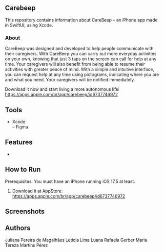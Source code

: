 ## Carebeep
This repository contains information about CareBeep – an iPhone app made in SwiftUI, using Xcode.

### About
CareBeep was designed and developed to help people communicate with their caregivers. 
With CareBeep you can carry out more everyday activities on your own, knowing that just 3 taps on the screen can call for help at any time. Your caregivers will also benefit from being able to resume their activities with greater peace of mind. With a simple and intuitive interface, you can request help at any time using pictograms, indicating where you are and what you need. Your caregivers will be notified immediately.

Download it now and start living a more autonomous life!
https://apps.apple.com/br/app/carebeep/id6737746972

## Tools
- Xcode<br>
– Figma<br>

## Features
- 

## How to Run
Prerequisites: You must have an iPhone running iOS 17.5 at least.

1. Download it at AppStore: https://apps.apple.com/br/app/carebeep/id6737746972

## Screenshots
<p align="center"></p>

## Authors
Juliana Pereira de Magalhães
Letícia Lima
Luana Rafaela Gerber
Maria Tereza Martins Pérez
